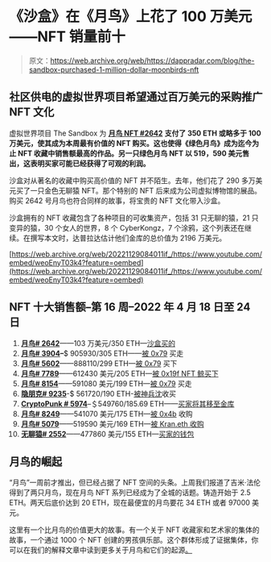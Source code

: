 # 《沙盒》在《月鸟》上花了 100 万美元——NFT 销量前十

> 原文：<https://web.archive.org/web/https://dappradar.com/blog/the-sandbox-purchased-1-million-dollar-moonbirds-nft>

## 社区供电的虚拟世界项目希望通过百万美元的采购推广 NFT 文化

虚拟世界项目 The Sandbox 为 [**月鸟 NFT #2642**](https://web.archive.org/web/20221129084011/https://dappradar.com/hub/assets/eth/0x23581767a106ae21c074b2276d25e5c3e136a68b/2642) **支付了 350 ETH 或略多于 100 万美元，使其成为本周最有价值的 NFT 购买。这也使得《绿色月鸟》成为迄今为止 NFT 收藏中销售额最高的作品。另一只绿色月鸟 NFT 以 519，590 美元售出，这表明买家可能已经获得了可观的利润。**

沙盒对从著名的收藏中购买高价值的 NFT 并不陌生。去年，他们花了 290 多万美元买了一只金色无聊猿 NFT。那个特别的 NFT 后来成为公司虚拟博物馆的展品。购买 2642 号月鸟也符合同样的故事，将宝贵的 NFT 文化带入沙盒。

沙盒拥有的 NFT 收藏包含了各种项目的可收集资产，包括 31 只无聊的猿，21 只变异的猿，30 个女人的世界，8 个 CyberKongz，7 个涂鸦，这个列表还在继续。在撰写本文时，达普拉达估计他们金库的总价值为 2196 万美元。

[https://web.archive.org/web/20221129084011if_/https://www.youtube.com/embed/weoEnyT03k4?feature=oembed](https://web.archive.org/web/20221129084011if_/https://www.youtube.com/embed/weoEnyT03k4?feature=oembed)

## NFT 十大销售额–第 16 周–2022 年 4 月 18 日至 24 日

1.  [**月鸟# 2642**](https://web.archive.org/web/20221129084011/https://dappradar.com/hub/assets/eth/0x23581767a106ae21c074b2276d25e5c3e136a68b/2642)——103 万美元/350 ETH—[沙盒买的](https://web.archive.org/web/20221129084011/https://dappradar.com/hub/wallet/eth/0x7a9fe22691c811ea339d9b73150e6911a5343dca)
2.  [**月鸟# 3904**](https://web.archive.org/web/20221129084011/https://dappradar.com/hub/assets/eth/0x23581767a106ae21c074b2276d25e5c3e136a68b/3904)**–**$ 905930/305 ETH——[被 0x79](https://web.archive.org/web/20221129084011/https://dappradar.com/hub/wallet/eth/0x79d4d03fcdbb9b9152f3f8e6fff2a8052fedfb83) 买走
3.  [**月鸟# 5602**](https://web.archive.org/web/20221129084011/https://dappradar.com/hub/assets/eth/0x23581767a106ae21c074b2276d25e5c3e136a68b/5602)——888110/299 ETH—[被 0x79](https://web.archive.org/web/20221129084011/https://dappradar.com/hub/wallet/eth/0x79d4d03fcdbb9b9152f3f8e6fff2a8052fedfb83) 买下
4.  [**月鸟# 7789**](https://web.archive.org/web/20221129084011/https://dappradar.com/hub/assets/eth/0x23581767a106ae21c074b2276d25e5c3e136a68b/7789)——612430 美元/205 ETH—[被 0x19f NFT 鲸买下](https://web.archive.org/web/20221129084011/https://dappradar.com/hub/wallet/eth/0x19fdf9e73b5681766de900d20dca4b6b43246b7c/nfts)
5.  [**月鸟# 8154**](https://web.archive.org/web/20221129084011/https://dappradar.com/hub/assets/eth/0x23581767a106ae21c074b2276d25e5c3e136a68b/8154)——591080 美元/199 ETH—[被 0x79](https://web.archive.org/web/20221129084011/https://dappradar.com/hub/wallet/eth/0x79d4d03fcdbb9b9152f3f8e6fff2a8052fedfb83) 买走
6.  [**隐朋克# 9235**](https://web.archive.org/web/20221129084011/https://dappradar.com/hub/assets/eth/0xb47e3cd837ddf8e4c57f05d70ab865de6e193bbb/9235)-$ 561720/190 ETH-[被神兵沈](https://web.archive.org/web/20221129084011/https://dappradar.com/hub/wallet/eth/0xc9de4bcf2d3c44101d7004dcf138c935a264897a)收买
7.  [**CryptoPunk # 5974**](https://web.archive.org/web/20221129084011/https://dappradar.com/hub/assets/eth/0xb47e3cd837ddf8e4c57f05d70ab865de6e193bbb/5974)–＄549760/185.69 ETH——[买家将其移至金库](https://web.archive.org/web/20221129084011/https://dappradar.com/hub/wallet/eth/0xa743c8c57c425b84cb2ed18c6b9ae3ad21629cb5/nfts)
8.  [**月鸟# 8249**](https://web.archive.org/web/20221129084011/https://dappradar.com/hub/assets/eth/0x23581767a106ae21c074b2276d25e5c3e136a68b/8249)——541070 美元/175 ETH—[被 0x4b](https://web.archive.org/web/20221129084011/https://dappradar.com/hub/wallet/eth/0x4b0c7b3bc78f463e3e6f6681a5d4cc1c3f5ae8ff) 收购
9.  [**月鸟# 5079**](https://web.archive.org/web/20221129084011/https://dappradar.com/hub/assets/eth/0x23581767a106ae21c074b2276d25e5c3e136a68b/5079)——519590 美元/169 ETH—[被 Kran.eth 收购](https://web.archive.org/web/20221129084011/https://dappradar.com/hub/wallet/eth/0x5c407c4ffffa7fb1d872c8553b84b5f03db79c86)
10.  [**无聊猿# 2552**](https://web.archive.org/web/20221129084011/https://dappradar.com/hub/assets/eth/0xbc4ca0eda7647a8ab7c2061c2e118a18a936f13d/2552)——477860 美元/155 ETH—[买家的钱包](https://web.archive.org/web/20221129084011/https://dappradar.com/hub/wallet/eth/0xd75233704795206de38cc58b77a1f660b5c60896)

## 月鸟的崛起

“月鸟”一周前才推出，但已经占据了 NFT 空间的头条。上周我们报道了吉米·法伦得到了两只月鸟，现在月鸟 NFT 系列已经成为了全城的话题。铸造开始于 2.5 ETH。两天后底价达到 20 ETH，现在最便宜的月鸟要花 34 ETH 或者 97000 美元。

这里有一个比月鸟的价值更大的故事。有一个关于 NFT 收藏家和艺术家的集体的故事，一个通过 1000 个 NFT 创建的男孩俱乐部。这个群体形成了证据集体，你可以在我们的解释文章中读到更多关于月鸟和它们的起源[。](https://web.archive.org/web/20221129084011/https://dappradar.com/blog/what-are-moonbirds-the-nft-collection-that-broke-all-records-in-a-weekend)